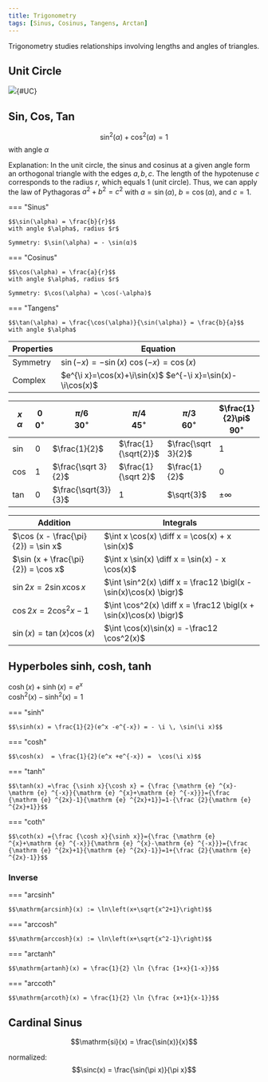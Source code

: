 ```yaml
---
title: Trigonometry
tags: [Sinus, Cosinus, Tangens, Arctan]
---
```


Trigonometry studies relationships involving lengths and angles of triangles.



## Unit Circle
![](unit_circle.svg){#UC}

## Sin, Cos, Tan

$$\sin^2(\alpha) + \cos^2(\alpha) = 1$$
with angle $\alpha$

Explanation: In the unit circle, the sinus and cosinus at a given angle form an orthogonal triangle with the edges $a,b,c$. The length of the hypotenuse $c$ corresponds to the radius $r$, which equals 1 (unit circle). Thus, we can apply the law of Pythagoras $a^2 + b^2 = c^2$ with $a = \sin(\alpha)$, $b = \cos(\alpha)$, and $c = 1$. 



=== "Sinus"

    $$\sin(\alpha) = \frac{b}{r}$$
    with angle $\alpha$, radius $r$

    Symmetry: $\sin(\alpha) = - \sin(α)$

=== "Cosinus"

    $$\cos(\alpha) = \frac{a}{r}$$
    with angle $\alpha$, radius $r$

    Symmetry: $\cos(\alpha) = \cos(-\alpha)$

=== "Tangens"
    
    $$\tan(\alpha) = \frac{\cos(\alpha)}{\sin(\alpha)} = \frac{b}{a}$$
    with angle $\alpha$




| Properties |    Equation  |
|---|-----------------------|
| Symmetry | $\sin(-x)=-\sin(x)$  $\cos (-x) = \cos (x)$ |
| Complex | $e^{\i x}=\cos(x)+\i\sin(x)$  $e^{-\i x}=\sin(x)-\i\cos(x)$ |


| $x$ <br> $\scriptstyle{ \alpha }$ | $0$ <br> $\scriptstyle{0^\circ}$ | $\pi / 6$ <br> $\scriptstyle{30^\circ}$ | $\pi / 4$ <br> $\scriptstyle{45^\circ}$ | $\pi / 3$ <br> $\scriptstyle{60^\circ}$ | $\frac{1}{2}\pi$ <br> $\scriptstyle{90^\circ}$ | $\pi$ <br> $\scriptstyle{180^\circ}$ | $1\frac{1}{2}\pi$ <br> $\scriptstyle{270^\circ}$ | $2 \pi$ <br> $\scriptstyle{360^\circ}$ |
|---|---|---|---|---|---|---|---|---|
|$\sin$ | $0$ | $\frac{1}{2}$ | $\frac{1}{\sqrt{2}}$ | $\frac{\sqrt 3}{2}$ | $1$ | $0$ | $-1$ | $0$ |
|$\cos$ | $1$ | $\frac{\sqrt 3}{2}$ | $\frac{1}{\sqrt 2}$ | $\frac{1}{2}$ | $0$ | $-1$ | $0$ | $1$ |
|$\tan$ | $0$ | $\frac{\sqrt{3}}{3}$ |  $1$ |   $\sqrt{3}$ | $\pm \infty$ | $0$ | $\mp \infty$ | $0$|


| Addition |  Integrals |
|---------|------------|
|$\cos (x - \frac{\pi}{2}) = \sin x$ | $\int x \cos(x) \diff x = \cos(x) + x \sin(x)$|
|$\sin (x + \frac{\pi}{2}) = \cos x$ | $\int x \sin(x) \diff x = \sin(x) - x \cos(x)$|
|$\sin 2x = 2 \sin x \cos x$  | $\int \sin^2(x) \diff x = \frac12 \bigl(x - \sin(x)\cos(x) \bigr)$|
|$\cos 2x = 2\cos^2 x - 1$  | $\int \cos^2(x) \diff x = \frac12 \bigl(x + \sin(x)\cos(x) \bigr)$|
|$\sin(x) = \tan(x)\cos(x)$ | $\int \cos(x)\sin(x) = -\frac12 \cos^2(x)$ |



## Hyperboles sinh, cosh, tanh

$\cosh (x) + \sinh (x) = e^{x}$</br>
$\cosh^2 (x) - \sinh^2 (x) = 1$



=== "sinh"

    $$\sinh(x) = \frac{1}{2}(e^x -e^{-x}) = - \i \, \sin(\i x)$$ 


=== "cosh"

    $$\cosh(x)  = \frac{1}{2}(e^x +e^{-x}) =  \cos(\i x)$$


=== "tanh"

    $$\tanh(x) =\frac {\sinh x}{\cosh x} = {\frac {\mathrm {e} ^{x}-\mathrm {e} ^{-x}}{\mathrm {e} ^{x}+\mathrm {e} ^{-x}}}={\frac {\mathrm {e} ^{2x}-1}{\mathrm {e} ^{2x}+1}}=1-{\frac {2}{\mathrm {e} ^{2x}+1}}$$


=== "coth"

    $$\coth(x) ={\frac {\cosh x}{\sinh x}}={\frac {\mathrm {e} ^{x}+\mathrm {e} ^{-x}}{\mathrm {e} ^{x}-\mathrm {e} ^{-x}}}={\frac {\mathrm {e} ^{2x}+1}{\mathrm {e} ^{2x}-1}}=1+{\frac {2}{\mathrm {e} ^{2x}-1}}$$




### Inverse


=== "arcsinh"

    $$\mathrm{arcsinh}(x) := \ln\left(x+\sqrt{x^2+1}\right)$$

=== "arccosh"

    $$\mathrm{arccosh}(x) := \ln\left(x+\sqrt{x^2-1}\right)$$

=== "arctanh"

    $$\mathrm{artanh}(x) = \frac{1}{2} \ln {\frac {1+x}{1-x}}$$

=== "arccoth"

    $$\mathrm{arcoth}(x) = \frac{1}{2} \ln {\frac {x+1}{x-1}}$$







## Cardinal Sinus
$$\mathrm{si}(x) = \frac{\sin(x)}{x}$$

normalized: 
$$\sinc(x) = \frac{\sin(\pi x)}{\pi x}$$




